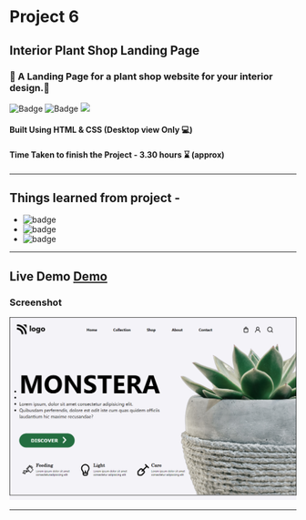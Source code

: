 # Project 6

## Interior Plant Shop Landing Page

### 🌾 A Landing Page for a plant shop website for your interior design.🌴

![Badge](https://img.shields.io/badge/Manas--Ranjan--Murmu-Project--6-blue) ![Badge](https://img.shields.io/badge/LCO-Full%20Stack%20Javascript%20Bootcamp-orange) ![](https://img.shields.io/badge/HTML-CSS-green)

#### Built Using HTML & CSS (Desktop view Only 💻)

#### Time Taken to finish the Project - 3.30 hours ⌛ (approx)

---

## Things learned from project -

- ![badge](https://img.shields.io/badge/CSS-Flexbox-yellow)
- ![badge](https://img.shields.io/badge/CSS-Positioning-red)
- ![badge](https://img.shields.io/badge/CSS-Grids-blue)

---

## Live Demo [Demo](https://manas-ranjan-murmu-project6.netlify.app/)

### Screenshot

![screeshot](./screenshot.png)

---
